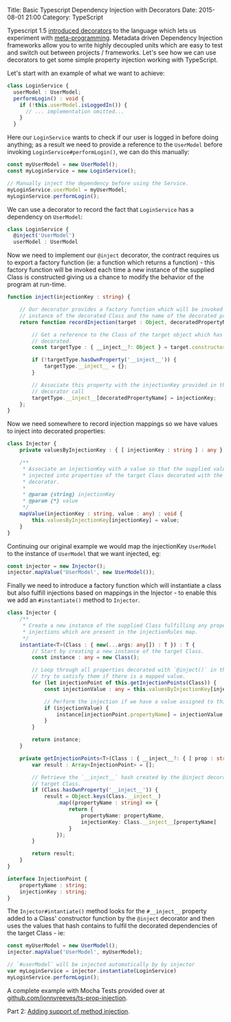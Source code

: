 Title: Basic Typescript Dependency Injection with Decorators
Date: 2015-08-01 21:00
Category: TypeScript

Typescript 1.5 [introduced decorators](https://github.com/Microsoft/TypeScript/wiki/What's-new-in-TypeScript#decorators) to the language which lets us experiment with [meta-programming](https://en.wikipedia.org/wiki/Metaprogramming). Metadata driven Dependency Injection frameworks allow you to write highly decoupled units which are easy to test and switch out between projects / frameworks.  Let's see how we can use decorators to get some simple property injection working with TypeScript.

Let's start with an example of what we want to achieve:

```typescript
class LoginService {
  userModel : UserModel;
  performLogin() : void {
    if (!this.userModel.isLoggedIn()) {
      // ... implementation omitted...
    }
  }
```

Here our `LoginService` wants to check if our user is logged in before doing anything; as a result we need to provide a reference to the `UserModel` before invoking `LoginService#performLogin()`, we can do this manually:

```typescript
const myUserModel = new UserModel();
const myLoginService = new LoginService();

// Manually inject the dependency before using the Service.
myLoginService.userModel = myUserModel;
myLoginService.performLogin();
```

We can use a decorator to record the fact that `LoginService` has a dependency on `UserModel`:

```typescript
class LoginService {
  @inject('UserModel')
  userModel : UserModel
```

Now we need to implement our `@inject` decorator, the contract requires us to export a factory function (ie: a function which returns a function) - this factory function will be invoked each time a new instance of the supplied Class is constructed giving us a chance to modify the behavior of the program at run-time.

```typescript
function inject(injectionKey : string) {

    // Our decorator provides a factory function which will be invoked with an
    // instance of the decorated Class and the name of the decorated property.
    return function recordInjection(target : Object, decoratedPropertyName : string) : void {

        // Get a reference to the Class of the target object which has been
        // decorated.
        const targetType : { __inject__?: Object } = target.constructor;

        if (!targetType.hasOwnProperty('__inject__')) {
            targetType.__inject__ = {};
        }

        // Associate this property with the injectionKey provided in the 
        // decorator call
        targetType.__inject__[decoratedPropertyName] = injectionKey;
    };
}
```

Now we need somewhere to record injection mappings so we have values to inject into decorated properties:

```typescript
class Injector {
    private valuesByInjectionKey : { [ injectionKey : string ] : any } = {};

    /**
     * Associate an injectionKey with a value so that the supplied value can be 
     * injected into properties of the target Class decorated with the `@inject` 
     * decorator.
     *
     * @param {string} injectionKey
     * @param {*} value
     */
    mapValue(injectionKey : string, value : any) : void {
        this.valuesByInjectionKey[injectionKey] = value;
    }
}
```

Continuing our original example we would map the injectionKey `UserModel` to the instance of `UserModel` that we want injected, eg:

```typescript
const injector = new Injector();
injector.mapValue('UserModel', new UserModel());
```

Finally we need to introduce a factory function which will instantiate a class but also fulfill injections based on mappings in the Injector - to enable this we add an `#instantiate()` method to `Injector`.

```typescript
class Injector {
    /**
     * Create a new instance of the supplied Class fulfilling any property 
     * injections which are present in the injectionRules map.
     */
    instantiate<T>(Class : { new(...args: any[]) : T }) : T {
        // Start by creating a new instance of the target Class.
        const instance : any = new Class();

        // Loop through all properties decorated with `@inject()` in this Class and
        // try to satisfy them if there is a mapped value.
        for (let injectionPoint of this.getInjectionPoints(Class)) {
            const injectionValue : any = this.valuesByInjectionKey[injectionPoint.injectionKey];

            // Perform the injection if we have a value assigned to this injectionKey.
            if (injectionValue) {
                instance[injectionPoint.propertyName] = injectionValue;
            }
        }

        return instance;
    }

    private getInjectionPoints<T>(Class : { __inject__?: { [ prop : string ] : string } }) : Array<InjectionPoint> {
        var result : Array<InjectionPoint> = [];

        // Retrieve the `__inject__` hash created by the @inject decorator from the
        // target Class.
        if (Class.hasOwnProperty('__inject__')) {
            result = Object.keys(Class.__inject__)
                .map((propertyName : string) => {
                    return {
                        propertyName: propertyName,
                        injectionKey: Class.__inject__[propertyName]
                    }
                });
        }

        return result;
    }
}

interface InjectionPoint {
    propertyName : string;
    injectionKey : string;
}
```

The `Injector#intantiate()` method looks for the `#__inject__` property added to a Class' constructor function by the `@inject` decorator and then uses the values that hash contains to fulfil the decorated dependencies of the target Class - ie:

```typescript
const myUserModel = new UserModel();
injector.mapValue('UserModel', myUserModel);

// `#userModel` will be injected automatically by by injector
var myLoginService = injector.instantiate(LoginService)
myLoginService.performLogin();
```

A complete example with Mocha Tests provided over at [github.com/jonnyreeves/ts-prop-injection](https://github.com/jonnyreeves/ts-prop-injection/tree/01-property-injection).  

Part 2: [Adding support of method injection](/2015/injecting-into-methods-with-typescript-decorators/).